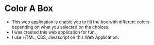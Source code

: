# Color A Box

* This web application is enable you to fill the box with different colors depending on what you selected on the choices.
* I was created this web application for fun.
* I use HTML, CSS, Javascript on this Web Application.
